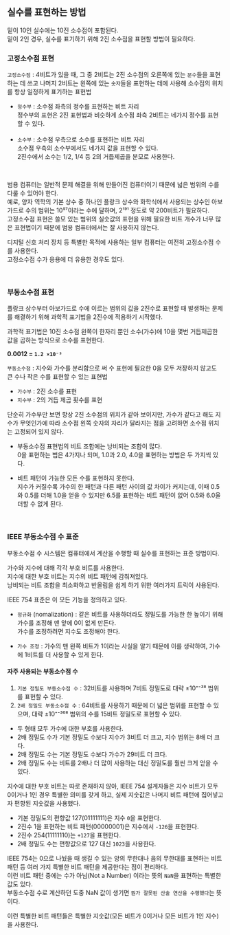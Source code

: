  ## 실수를 표현하는 방법

 밑이 10인 실수에는 10진 소수점이 포함된다. <br>
 밑이 2인 경우, 실수를 표기하기 위해 2진 소수점을 표현할 방법이 필요하다.
 
### 고정소수점 표현

`고정소수점` : 4비트가 있을 때, 그 중 2비트는 2진 소수점의 오른쪽에 있는 `분수`들을 표현하는 데 쓰고 나머지 2비트는 왼쪽에 있는 `숫자`들을 표현하는 데에 사용해 소수점의 위치를 항상 일정하게 표기하는 표현법 <br>

* `정수부` : 소수점 좌측의 정수를 표현하는 비트 자리 <br>
정수부의 표현은 2진 표현법과 비슷하게 소수점 좌측 2비트는 네가지 정수를 표현할 수 있다.
<br><br>
* `소수부` : 소수점 우측으로 소수를 표현하는 비트 자리 <br>
소수점 우측의 소수부에서도 네가지 값을 표현할 수 있다. <br>
2진수에서 소수는 1/2, 1/4 등 2의 거듭제곱을 분모로 사용한다.

<br>

범용 컴퓨터는 일반적 문제 해결을 위해 만들어진 컴퓨터이기 때문에 넓은 범위의 수를 다룰 수 있어야 한다. <br>
예로, 양자 역학의 기본 상수 중 하나인 플랑크 상수와 화학식에서 사용되는 상수인 아보가드로 수의 범위는 10⁵⁷이라는 수에 달하며, 2¹⁹¹ 정도로 약 200비트가 필요하다. <br>
고정소수점 표현은 쓸모 있는 범위의 실숫값의 표현을 위해 필요한 비트 개수가 너무 많은 표현법이기 때문에 범용 컴퓨터에서는 잘 사용하지 않는다. <br>

디지털 신호 처리 장치 등 특별한 목적에 사용하는 일부 컴퓨터는 여전히 고정소수점 수를 사용한다. <br>
고정소수점 수가 응용에 더 유용한 경우도 있다.

<br>

### 부동소수점 표현

플랑크 상수부터 아보가드로 수에 이르는 범위의 값을 2진수로 표현할 때 발생하는 문제를 해결하기 위해 과학적 표기법을 2진수에 적용하기 시작했다. <br>

과학적 표기법은 10진 소수점 왼쪽이 한자리 뿐인 소수(가수)에 10을 몇번 거듭제곱한 값을 곱하는 방식으로 소수를 표현한다. <br>

<b>0.0012 = `1.2 ×10⁻³`</b>

`부동소수점` : 지수와 가수를 분리함으로 써 수 표현에 필요한 0을 모두 저장하지 않고도 큰 수나 작은 수를 표현할 수 있는 표현법

* `가수부` : 2진 소수를 표현
* `지수부` : 2의 거듭 제곱 횟수를 표현

단순히 가수부만 보면 항상 2진 소수점의 위치가 같아 보이지만, 가수가 같다고 해도 지수가 무엇인가에 따라 소수점 왼쪽 숫자의 자리가 달라지는 점을 고려하면 소수점 위치는 고정되어 있지 않다.

* 부동소수점 표현법의 비트 조합에는 낭비되는 조합이 많다. <br>
0을 표현하는 법은 4가지나 되며, 1.0과 2.0, 4.0을 표현하는 방법은 두 가지씩 있다.

* 비트 패턴이 가능한 모든 수를 표현하지 못한다. <br>
지수가 커질수록 가수의 한 패턴과 다른 패턴 사이의 값 차이가 커지는데,
이때 0.5와 0.5를 더해 1.0을 얻을 수 있지만 6.5를 표현하는 비트 패턴이 없어 0.5와 6.0울 더할 수 없게 된다.

<br>

### IEEE 부동소수점 수 표준

부동소수점 수 시스템은 컴퓨터에서 계산을 수행할 때 실수를 표현하는 표준 방법이다. <br>

가수와 지수에 대해 각각 부호 비트를 사용한다. <br>
지수에 대한 부호 비트는 지수의 비트 패턴에 감춰져있다. <br>
낭비되는 비트 조합을 최소화하고 반올림을 쉽게 하기 위한 여러가지 트릭이 사용된다.

IEEE 754 표준은 이 모든 기능을 정의하고 있다.
* `정규화` (nomalization) : 같은 비트를 사용하더라도 정밀도를 가능한 한 높이기 위해 가수를 조정해 맨 앞에 0이 없게 만든다. <br>
가수를 조정하려면 지수도 조정해야 한다.

* `가수 조정` : 가수의 맨 왼쪽 비트가 1이라는 사실을 알기 때문에 이를 생략하여, 가수에 1비트를 더 사용할 수 있게 한다.

#### 자주 사용되는 부동소수점 수
1. `기본 정밀도 부동소수점 수` : 32비트를 사용하며 7비트 정밀도로 대략 ±10⁺⁻³⁸ 범위를 표현할 수 있다.
2. `2배 정밀도 부동소수점 수` : 64비트를 사용하기 때문에 더 넓은 범위를 표현할 수 있으며, 대략 ±10⁺⁻³⁰⁸ 범위의 수를 15비트 정밀도로 표현할 수 있다.

* 두 형태 모두 가수에 대한 부호를 사용한다.
* 2배 정밀도 수가 기본 정밀도 수보다 지수가 3비트 더 크고, 지수 범위는 8배 더 크다.
* 2배 정밀도 수는 기본 정밀도 수보다 가수가 29비트 더 크다.
* 2배 정밀도 수는 비트를 2배나 더 많이 사용하는 대신 정밀도를 훨씬 크게 얻을 수 있다.

지수에 대한 부호 비트는 따로 존재하지 않아, IEEE 754 설계자들은 지수 비트가 모두 0이거나 1인 경우 특별한 의미를 갖게 하고, 실제 지숫값은 나머지 비트 패턴에 집어넣고자 편향된 지숫값을 사용했다.

* 기본 정밀도의 편향값 127(01111111)은 지수 `0`을 표현한다.
* 2진수 1을 표현하는 비트 패턴(00000001)은 지수에서 `-126`을 표현한다.
* 2진수 254(11111110)는 `+127`을 표현한다.
* 2배 정밀도 수는 편향값으로 127 대신 `1023`을 사용한다.

IEEE 754는 0으로 나눴을 때 생길 수 있는 양의 무한대나 음의 무한대를 표현하는 비트 패턴 등 여러 가지 특별한 비트 패턴을 제공한다는 점이 편리하다. <br>
이런 비트 패턴 중에는 수가 아님(Not a Number) 이라는 뜻의 `NaN`을 표현하는 특별한 값도 있다. <br>
부동소수점 수로 계산하던 도중 NaN 값이 생기면 `뭔가 잘못된 산술 연산을 수행했다`는 뜻이다. <br>

이런 특별한 비트 패턴들은 특별한 지숫값(모든 비트가 0이거나 모든 비트가 1인 지수)을 사용한다.